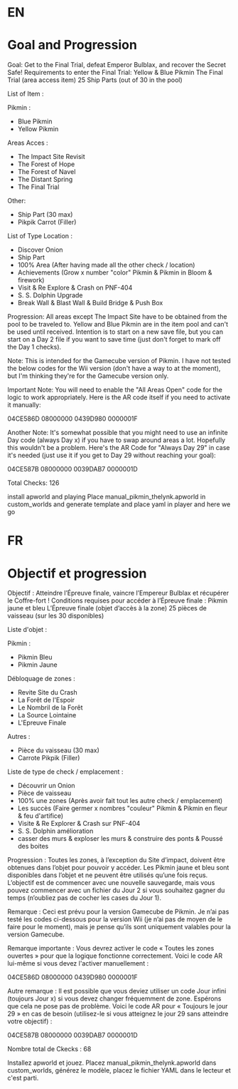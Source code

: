 EN
====================
Goal and Progression
====================
Goal: Get to the Final Trial, defeat Emperor Bulblax, and recover the Secret Safe! Requirements to enter the Final Trial:
Yellow & Blue Pikmin
The Final Trial (area access item)
25 Ship Parts (out of 30 in the pool)

List of Item :

Pikmin :
- Blue Pikmin
- Yellow Pikmin

Areas Acces :
- The Impact Site Revisit
- The Forest of Hope
- The Forest of Navel
- The Distant Spring
- The Final Trial

Other:
- Ship Part (30 max)
- Pikpik Carrot (Filler)

List of Type Location :
- Discover Onion
- Ship Part
- 100% Area (After having made all the other check / location)
- Achievements (Grow x number "color" Pikmin & Pikmin in Bloom & firework)
- Visit & Re Explore & Crash on PNF-404
- S. S. Dolphin Upgrade
- Break Wall & Blast Wall & Build Bridge & Push Box

Progression: All areas except The Impact Site have to be obtained from the pool to be traveled to. Yellow and Blue Pikmin are in the item pool and can't be used until received. Intention is to start on a new save file, but you can start on a Day 2 file if you want to save time (just don't forget to mark off the Day 1 checks). 

Note: This is intended for the Gamecube version of Pikmin. I have not tested the below codes for the Wii version (don't have a way to at the moment), but I'm thinking they're for the Gamecube version only. 

Important Note: You will need to enable the "All Areas Open" code for the logic to work appropriately. Here is the AR code itself if you need to activate it manually:

04CE586D 08000000
0439D980 0000001F

Another Note: It's somewhat possible that you might need to use an infinite Day code (always Day x) if you have to swap around areas a lot. Hopefully this wouldn't be a problem. Here's the AR Code for "Always Day 29" in case it's needed (just use it if you get to Day 29 without reaching your goal): 

04CE587B 08000000
0039DAB7 0000001D 

Total Checks: 126

install apworld and playing 
Place manual_pikmin_thelynk.apworld in custom_worlds and generate template and place yaml in player and here we go

FR
======================
Objectif et progression
======================
Objectif : Atteindre l’Épreuve finale, vaincre l’Empereur Bulblax et récupérer le Coffre-fort ! Conditions requises pour accéder à l’Épreuve finale :
Pikmin jaune et bleu
L’Épreuve finale (objet d’accès à la zone)
25 pièces de vaisseau (sur les 30 disponibles)

Liste d'objet :

Pikmin :
- Pikmin Bleu
- Pikmin Jaune

Débloquage de zones :
- Revite Site du Crash
- La Forêt de l'Espoir
- Le Nombril de la Forêt
- La Source Lointaine
- L'Epreuve Finale

Autres :
- Pièce du vaisseau (30 max)
- Carrote Pikpik (Filler)

Liste de type de check / emplacement :
- Découvrir un Onion
- Pièce de vaisseau
- 100% une zones (Après avoir fait tout les autre check / emplacement)
- Les succès (Faire germer x nombres "couleur" Pikmin & Pikmin en fleur & feu d'artifice)
- Visite & Re Explorer & Crash sur PNF-404
- S. S. Dolphin amélioration
- casser des murs & exploser les murs & construire des ponts & Poussé des boites

Progression : Toutes les zones, à l’exception du Site d’impact, doivent être obtenues dans l’objet pour pouvoir y accéder. Les Pikmin jaune et bleu sont disponibles dans l’objet et ne peuvent être utilisés qu’une fois reçus. L’objectif est de commencer avec une nouvelle sauvegarde, mais vous pouvez commencer avec un fichier du Jour 2 si vous souhaitez gagner du temps (n’oubliez pas de cocher les cases du Jour 1).

Remarque : Ceci est prévu pour la version Gamecube de Pikmin. Je n’ai pas testé les codes ci-dessous pour la version Wii (je n’ai pas de moyen de le faire pour le moment), mais je pense qu’ils sont uniquement valables pour la version Gamecube.

Remarque importante : Vous devrez activer le code « Toutes les zones ouvertes » pour que la logique fonctionne correctement. Voici le code AR lui-même si vous devez l'activer manuellement :

04CE586D 08000000
0439D980 0000001F

Autre remarque : Il est possible que vous deviez utiliser un code Jour infini (toujours Jour x) si vous devez changer fréquemment de zone. Espérons que cela ne pose pas de problème. Voici le code AR pour « Toujours le jour 29 » en cas de besoin (utilisez-le si vous atteignez le jour 29 sans atteindre votre objectif) :

04CE587B 08000000
0039DAB7 0000001D

Nombre total de Ckecks : 68

Installez apworld et jouez.
Placez manual_pikmin_thelynk.apworld dans custom_worlds, générez le modèle, placez le fichier YAML dans le lecteur et c'est parti.
